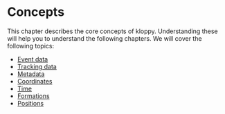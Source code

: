 # Concepts

This chapter describes the core concepts of kloppy.
Understanding these will help you to understand the following chapters.
We will cover the following topics:

- [Event data](event-data.md)
- [Tracking data](tracking-data.md)
- [Metadata](metadata.md)
- [Coordinates](coordinate-system.md)
- [Time](time.md)
- [Formations](formation.md)
- [Positions](position.md)

